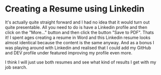# Creating a Resume using Linkedin

It's actually quite straight forward and I had no idea that it would turn out quite presentable. All you need to do is have a Linkedin profile and then click on the "More..." button and then click the button "Save to PDF". Thats it! I spent ages creating a resume in Word and this Linkedin resume looks almost identical because the content is the same anyway. And as a bonus I was playing around with Linkedin and realised that I could add my GitHub and DEV profile under featured improving my profile even more.

I think I will just use both resumes and see what kind of results I get with my job search.

